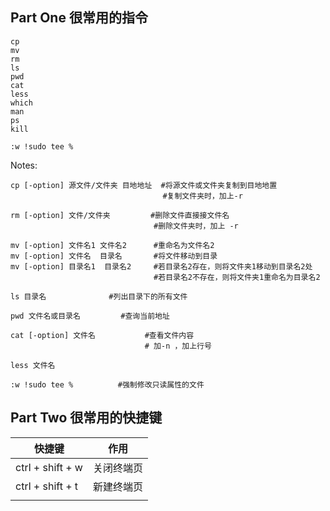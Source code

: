 

## Part One  很常用的指令   

```shell
cp 
mv
rm
ls
pwd
cat
less
which
man
ps
kill

:w !sudo tee %
```

Notes:

```shell
cp [-option] 源文件/文件夹 目地地址  #将源文件或文件夹复制到目地地置
								  #复制文件夹时，加上-r
```

```shell
rm [-option] 文件/文件夹			#删除文件直接接文件名
								#删除文件夹时，加上 -r
```

```shell
mv [-option] 文件名1 文件名2 		#重命名为文件名2
mv [-option] 文件名  目录名		#将文件移动到目录
mv [-option] 目录名1  目录名2		#若目录名2存在，则将文件夹1移动到目录名2处
								#若目录名2不存在，则将文件夹1重命名为目录名2
```

```shell
ls 目录名				#列出目录下的所有文件
```

```shell
pwd 文件名或目录名			#查询当前地址
```

```shell
cat [-option] 文件名			#查看文件内容
							  # 加-n ，加上行号
```

```shell
less 文件名
```

```shell
:w !sudo tee %  		#强制修改只读属性的文件
```







## Part  Two  很常用的快捷键

| 快捷键           | 作用       |
| ---------------- | ---------- |
| ctrl + shift + w | 关闭终端页 |
| ctrl + shift + t | 新建终端页 |
|                  |            |

